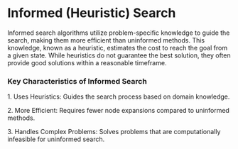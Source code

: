 # Informed (Heuristic) Search

Informed search algorithms utilize problem-specific knowledge to guide the search, making them more efficient than uninformed methods. This knowledge, known as a heuristic, estimates the cost to reach the goal from a given state. While heuristics do not guarantee the best solution, they often provide good solutions within a reasonable timeframe.

### Key Characteristics of Informed Search

1\. Uses Heuristics: Guides the search process based on domain knowledge.

2\. More Efficient: Requires fewer node expansions compared to uninformed methods.

3\. Handles Complex Problems: Solves problems that are computationally infeasible for uninformed search.
